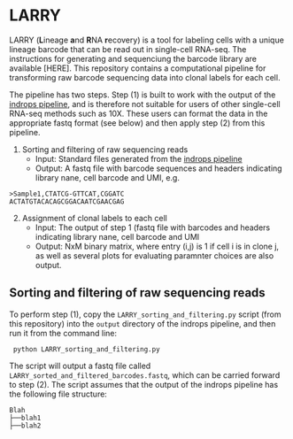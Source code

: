 # LARRY

LARRY (**L**ineage **a**nd **R**NA **r**ecovery) is a tool for labeling cells with a unique lineage barcode that can be read out in single-cell RNA-seq. The instructions for generating and sequenciung the barcode library are available [HERE]. This repository contains a computational pipeline for transforming raw barcode sequencing data into clonal labels for each cell. 

The pipeline has two steps. Step (1) is built to work with the output of the [indrops pipeline](https://github.com/indrops/indrops), and is therefore not suitable for users of other single-cell RNA-seq methods such as 10X. These users can format the data in the appropriate fastq format (see below) and then apply step (2) from this pipeline. 

1. Sorting and filtering of raw sequencing reads
    * Input: Standard files generated from the [indrops pipeline](https://github.com/indrops/indrops)
    * Output: A fastq file with barcode sequences and headers indicating library nane, cell barcode and UMI, e.g. 

```
>Sample1,CTATCG-GTTCAT,CGGATC
ACTATGTACACAGCGGACAATCGAACGAG
```

2. Assignment of clonal labels to each cell
    * Input: The output of step 1 (fastq file with barcodes and headers indicating library nane, cell barcode and UMI
    * Output: NxM binary matrix, where entry (i,j) is 1 if cell i is in clone j, as well as several plots for evaluating paramnter choices are also output. 


## Sorting and filtering of raw sequencing reads

To perform step (1), copy the ```LARRY_sorting_and_filtering.py``` script (from this repository) into the ```output``` directory of the indrops pipeline, and then run it from the command line:

``` python LARRY_sorting_and_filtering.py```

The script will output a fastq file called ```LARRY_sorted_and_filtered_barcodes.fastq```, which can be carried forward to step (2). The script assumes that the output of the indrops pipeline has the following file structure:

```
Blah
├──blah1
├──blah2
```
